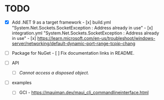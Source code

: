 # TODO

- [x] Add .NET 9 as a target framework
      - [x] build.yml "System.Net.Sockets.SocketException : Address already in use"
      - [x] integration.yml "System.Net.Sockets.SocketException : Address already in use"
      - [x] https://learn.microsoft.com/en-us/troubleshoot/windows-server/networking/default-dynamic-port-range-tcpip-chang

- [ ] Package for NuGet
      - [ ] Fix documentation links in README.

- [ ] API
    - [ ] _Cannot access a disposed object._

- [ ] examples
    - [ ] GCI
          - https://mauiman.dev/maui_cli_commandlineinterface.html


